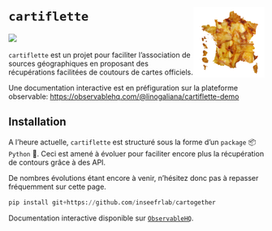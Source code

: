 # `cartiflette` <img src="cartiflette.png" align="right" height="139" />

[![](https://img.shields.io/badge/code%20style-black-000000.svg)](https://github.com/psf/black)


`cartiflette` est un projet pour faciliter l’association de sources
géographiques en proposant des récupérations facilitées de coutours de
cartes officiels.

Une documentation interactive est en préfiguration sur la plateforme
observable: https://observablehq.com/@linogaliana/cartiflette-demo

## Installation

A l’heure actuelle, `cartiflette` est structuré sous la forme d’un
`package` :package: `Python` :snake:. Ceci est amené à évoluer pour
faciliter encore plus la récupération de contours grâce à des API.

De nombres évolutions étant encore à venir, n’hésitez donc pas à repasser
fréquemment sur cette page.

``` python
pip install git+https://github.com/inseefrlab/cartogether
```

Documentation interactive disponible sur [`ObservableHQ`](https://observablehq.com/@linogaliana/cartiflette-demo?collection=@linogaliana/cartiflette).